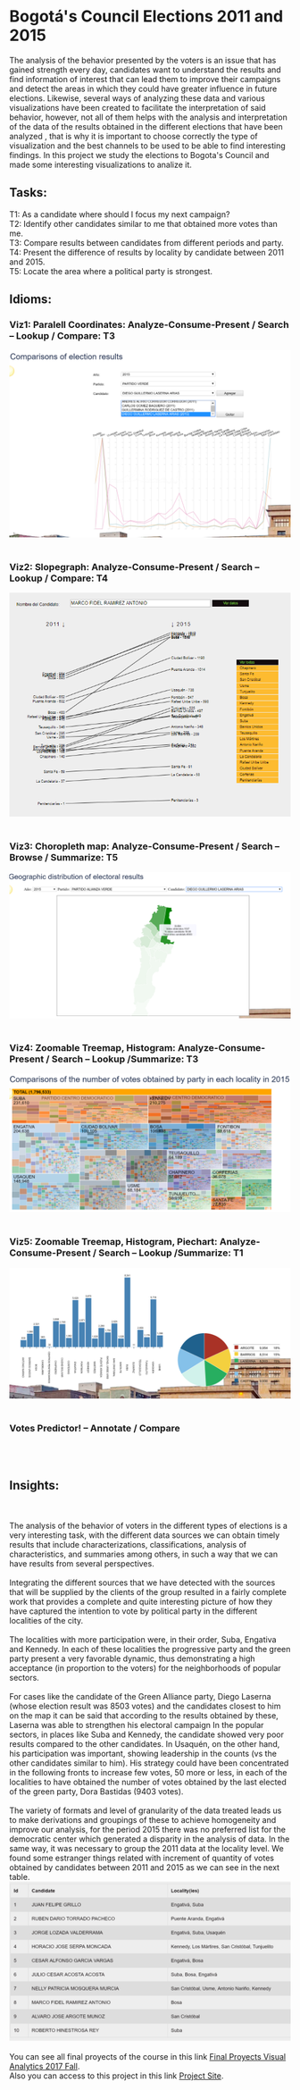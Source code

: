 # Bogotá's Council Elections 2011 and 2015

The analysis of the behavior presented by the voters is an issue that has gained strength every day, candidates want to understand the results and find information of interest that can lead them to improve their campaigns and detect the areas in which they could have greater influence in future elections. Likewise, several ways of analyzing these data and various visualizations have been created to facilitate the interpretation of said behavior, however, not all of them helps with the analysis and interpretation of the data of the results obtained in the different elections that have been analyzed , that is why it is important to choose correctly the type of visualization and the best channels to be used to be able to find interesting findings. In this project we study the elections to Bogota's Council and made some interesting visualizations to analize it.<br/>

## Tasks:

T1: As a candidate where should I focus my next campaign?<br/>
T2: Identify other candidates similar to me that obtained more votes than me.<br/>
T3: Compare results between candidates from different periods and party. <br/>
T4: Present the difference of results by locality by candidate between 2011 and 2015.<br/>
T5: Locate the area where a political party is strongest.<br/>

## Idioms: 

### Viz1: Paralell Coordinates: Analyze-Consume-Present / Search – Lookup / Compare: T3<br/>
 ![Visualización](https://raw.githubusercontent.com/vlarandac/BogotaCouncil/master/Parallel%20Coordinates.PNG) <br/><br/>
### Viz2: Slopegraph: Analyze-Consume-Present / Search – Lookup / Compare: T4<br/>
![Visualización](https://raw.githubusercontent.com/vlarandac/BogotaCouncil/master/SlopeGraph.png) <br/><br/>
### Viz3: Choropleth map: Analyze-Consume-Present / Search – Browse / Summarize: T5<br/>
![Visualización](https://raw.githubusercontent.com/vlarandac/BogotaCouncil/master/Choropletmap.PNG) <br/><br/>
### Viz4: Zoomable Treemap, Histogram: Analyze-Consume-Present / Search – Lookup /Summarize: T3<br/>
![Visualización](https://raw.githubusercontent.com/vlarandac/BogotaCouncil/master/Treemap.PNG) <br/><br/>
### Viz5: Zoomable Treemap, Histogram, Piechart: Analyze-Consume-Present / Search – Lookup /Summarize: T1<br/>
![Visualización](https://raw.githubusercontent.com/vlarandac/BogotaCouncil/master/Histogram_piechart.PNG) <br/><br/>
### Votes Predictor! – Annotate / Compare
<br/><br/>

## Insights:
<br/><br/>
The analysis of the behavior of voters in the different types of elections is a very interesting task, with the different data sources we can obtain timely results that include characterizations, classifications, analysis of characteristics, and summaries among others, in such a way that we can have results from several perspectives.<br/><br/>
Integrating the different sources that we have detected with the sources that will be supplied by the clients of the group resulted in a fairly complete work that provides a complete and quite interesting picture of how they have captured the intention to vote by political party in the different localities of the city.<br/><br/>
The localities with more participation were, in their order, Suba, Engativa and Kennedy. In each of these localities the progressive party and the green party present a very favorable dynamic, thus demonstrating a high acceptance (in proportion to the voters) for the neighborhoods of popular sectors.<br/><br/>
For cases like the candidate of the Green Alliance party, Diego Laserna (whose election result was 8503 votes) and the candidates closest to him on the map it can be said that according to the results obtained by these, Laserna was able to strengthen his electoral campaign In the popular sectors, in places like Suba and Kennedy, the candidate showed very poor results compared to the other candidates. In Usaquén, on the other hand, his participation was important, showing leadership in the counts (vs the other candidates similar to him). His strategy could have been concentrated in the following fronts to increase few votes, 50 more or less, in each of the localities to have obtained the number of votes obtained by the last elected of the green party, Dora Bastidas (9403 votes).<br/><br/>
The variety of formats and level of granularity of the data treated leads us to make derivations and groupings of these to achieve homogeneity and improve our analysis, for the period 2015 there was no preferred list for the democratic center which generated a disparity in the analysis of data. In the same way, it was necessary to group the 2011 data at the locality level.
We found some estranger things related with increment of quantity of votes obtained by candidates between 2011 and 2015 as we can see in the next table.<br/>
![Visualización](https://github.com/vlarandac/BogotaCouncil/blob/master/VotesHigetsVariation.PNG) 
<br/><br/>
You can see all final proyects of the course in this link  [Final Proyects Visual Analytics 2017 Fall](http://johnguerra.co/classes/visual_analytics_fall_2017/projects.html).
<br/>
Also you can access to this project in this link [Project Site](https://vlarandac.github.io/BogotaCouncil/).


